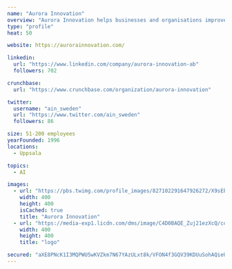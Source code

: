 ```yaml
---
name: "Aurora Innovation"
overview: "Aurora Innovation helps businesses and organisations improve their availability and make it easier for people to get in touch. We offer flexible communication solutions that contribute to better customer service and a positive work environment. Read more about our products on our website www.aurorainnovation.com"
type: "profile"
heat: 50

website: https://aurorainnovation.com/

linkedin:
  url: "https://www.linkedin.com/company/aurora-innovation-ab"
  followers: 702

crunchbase:
  url: "https://www.crunchbase.com/organization/aurora-innovation"

twitter:
  username: "ain_sweden"
  url: "https://www.twitter.com/ain_sweden"
  followers: 86

size: 51-200 employees
yearFounded: 1996
locations:
  - Uppsala

topics:
  - AI

images:
  - url: "https://pbs.twimg.com/profile_images/827102291647926272/X9sEbeNi_400x400.jpg"
    width: 400
    height: 400
    isCached: true
    title: "Aurora Innovation"
  - url: "https://media-exp1.licdn.com/dms/image/C4D0BAQE_Zuj21ezXcQ/company-logo_200_200/0?e=1594857600&v=beta&t=Qm8VOi9xOQgYsyZNFs4Kr2rggwCriin5UcWWzHUZ22s"
    width: 400
    height: 400
    title: "logo"

secured: "aXE8PNcK1I3MQPWU5wKVZkm7N67YAzULxt8k/VFON4f3GQV39KDUuSohAQieUKnjHwmDuaV22ZLrwUI6GmiEzIZKLmkGsMpBh25SnKQEXerbd5Whf70qkFQX6w4mEpHlK3an0XgB81xW9ovVIjRfSe8TtAybwOLmUWP+TOtMOnbmaoBsXoQ+7jYrsq3jljspiQxazKoIJcxrsFMBv3g7yA5MqKKKhKvCRplW+ZsOYAR5rXOnJaAtW+hSoQcg/VqhvNU1NwuJJt4B8Sil8JsdHBfpzvRDk83xgTrB+aJEj2oRqd1cAWJfCMxbRvGWMgD2EmYNkaA98+RaCTkRufYqFsxM+rqw2o8BJl1tYVK1OasVTzmcAeQbXxpQG17T1oEXQZyf2S2vaz1l+6sOWIokLQ==;RLrksYcJanSMxQ83rLyKmg=="
---
```


